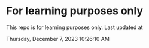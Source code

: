 # For learning purposes only
This repo is for learning purposes only.
Last updated at

Thursday, December 7, 2023 10:26:10 AM

